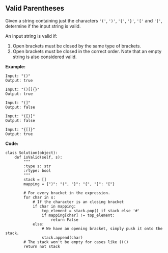 ## Valid Parentheses
Given a string containing just the characters `'('`, `')'`, `'{'`, `'}'`, `'['` and `']'`, determine if the input string is valid.

An input string is valid if:

1. Open brackets must be closed by the same type of brackets.
2. Open brackets must be closed in the correct order.
Note that an empty string is also considered valid.

**Example:**

```
Input: "()"
Output: true
```
```
Input: "()[]{}"
Output: true
```
```
Input: "(]"
Output: false
```
```
Input: "([)]"
Output: false
```
```
Input: "{[]}"
Output: true
```
**Code:**

```
class Solution(object):
    def isValid(self, s):
        """
        :type s: str
        :rtype: bool
        """
        stack = []
        mapping = {")": "(", "}": "{", "]": "["}

        # For every bracket in the expression.
        for char in s:
            # If the character is an closing bracket
            if char in mapping:
                top_element = stack.pop() if stack else '#'
                if mapping[char] != top_element:
                    return False
            else:
                # We have an opening bracket, simply push it onto the stack.
                stack.append(char)
        # The stack won't be empty for cases like ((()
        return not stack
```

